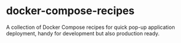 # docker-compose-recipes
A collection of Docker Compose recipes for quick pop-up application deployment, handy for development but also production ready.
